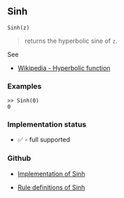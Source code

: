 ## Sinh

```
Sinh(z)
```

> returns the hyperbolic sine of `z`.
 
See
* [Wikipedia - Hyperbolic function](https://en.wikipedia.org/wiki/Hyperbolic_function)
 
### Examples

```
>> Sinh(0)
0
```






### Implementation status

* &#x2705; - full supported

### Github

* [Implementation of Sinh](https://github.com/axkr/symja_android_library/blob/master/symja_android_library/matheclipse-core/src/main/java/org/matheclipse/core/builtin/ExpTrigsFunctions.java#L3176) 

* [Rule definitions of Sinh](https://github.com/axkr/symja_android_library/blob/master/symja_android_library/rules/SinhRules.m) 
